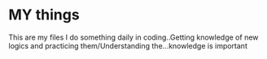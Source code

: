 # MY things
This are my files I do something daily in coding..Getting knowledge of new logics and practicing them/Understanding the...knowledge is important
